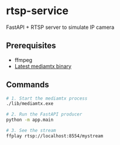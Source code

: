 # rtsp-service

FastAPI + RTSP server to simulate IP camera

## Prerequisites

- ffmpeg
- [Latest mediamtx binary](https://github.com/bluenviron/mediamtx/releases/latest)

## Commands

```sh
# 1. Start the mediamtx process
./lib/mediamtx.exe

# 2. Run the FastAPI producer
python -m app.main

# 3. See the stream
ffplay rtsp://localhost:8554/mystream
```
